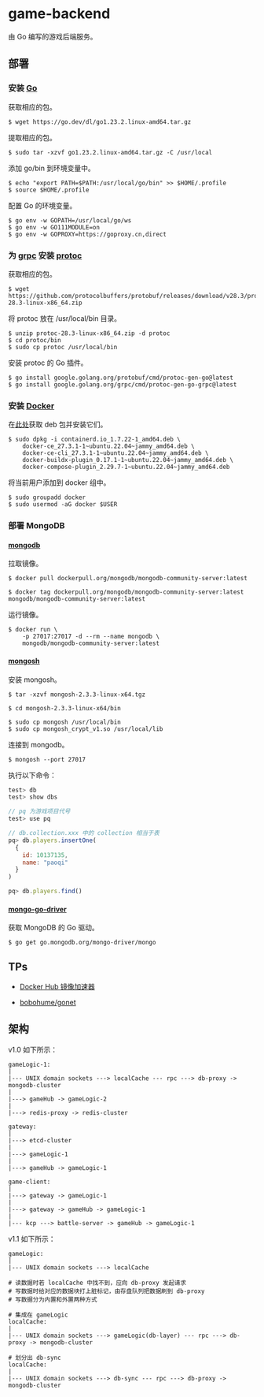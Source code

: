 # game-backend

由 Go 编写的游戏后端服务。

## 部署

### 安装 [Go](https://go.dev/doc/install)

获取相应的包。

```
$ wget https://go.dev/dl/go1.23.2.linux-amd64.tar.gz
```

提取相应的包。

```
$ sudo tar -xzvf go1.23.2.linux-amd64.tar.gz -C /usr/local
```

添加 go/bin 到环境变量中。

```
$ echo "export PATH=$PATH:/usr/local/go/bin" >> $HOME/.profile
$ source $HOME/.profile
```

配置 Go 的环境变量。

```
$ go env -w GOPATH=/usr/local/go/ws
$ go env -w GO111MODULE=on
$ go env -w GOPROXY=https://goproxy.cn,direct
```

### 为 [grpc](https://grpc.io/docs/languages/go/quickstart/) 安装 [protoc](https://protobuf.dev/downloads/)

获取相应的包。

```
$ wget https://github.com/protocolbuffers/protobuf/releases/download/v28.3/protoc-28.3-linux-x86_64.zip
```

将 protoc 放在 /usr/local/bin 目录。

```
$ unzip protoc-28.3-linux-x86_64.zip -d protoc
$ cd protoc/bin
$ sudo cp protoc /usr/local/bin
```

安装 protoc 的 Go 插件。

```
$ go install google.golang.org/protobuf/cmd/protoc-gen-go@latest
$ go install google.golang.org/grpc/cmd/protoc-gen-go-grpc@latest
```

### 安装 [Docker](https://docs.docker.com/engine/install/ubuntu/)

在[此处](https://download.docker.com/linux/ubuntu/dists/jammy/pool/stable/amd64/)获取 deb 包并安装它们。

```
$ sudo dpkg -i containerd.io_1.7.22-1_amd64.deb \
    docker-ce_27.3.1-1~ubuntu.22.04~jammy_amd64.deb \
    docker-ce-cli_27.3.1-1~ubuntu.22.04~jammy_amd64.deb \
    docker-buildx-plugin_0.17.1-1~ubuntu.22.04~jammy_amd64.deb \
    docker-compose-plugin_2.29.7-1~ubuntu.22.04~jammy_amd64.deb
```

将当前用户添加到 docker 组中。

```
$ sudo groupadd docker
$ sudo usermod -aG docker $USER
```

### 部署 MongoDB

#### [mongodb](https://www.mongodb.com/zh-cn/docs/manual/tutorial/install-mongodb-community-with-docker/)

拉取镜像。

```
$ docker pull dockerpull.org/mongodb/mongodb-community-server:latest

$ docker tag dockerpull.org/mongodb/mongodb-community-server:latest mongodb/mongodb-community-server:latest
```

运行镜像。

```
$ docker run \
    -p 27017:27017 -d --rm --name mongodb \
    mongodb/mongodb-community-server:latest
```

#### [mongosh](https://www.mongodb.com/zh-cn/docs/mongodb-shell/install/)

安装 mongosh。

```
$ tar -xzvf mongosh-2.3.3-linux-x64.tgz

$ cd mongosh-2.3.3-linux-x64/bin

$ sudo cp mongosh /usr/local/bin
$ sudo cp mongosh_crypt_v1.so /usr/local/lib
```

连接到 mongodb。

```
$ mongosh --port 27017
```

执行以下命令：

```js
test> db
test> show dbs

// pq 为游戏项目代号
test> use pq

// db.collection.xxx 中的 collection 相当于表
pq> db.players.insertOne(
  {
    id: 10137135,
    name: "paoqi"
  }
)

pq> db.players.find()
```

#### [mongo-go-driver](https://www.mongodb.com/zh-cn/docs/drivers/go/current/quick-start/)

获取 MongoDB 的 Go 驱动。

```
$ go get go.mongodb.org/mongo-driver/mongo
```

## TPs

+ [Docker Hub 镜像加速器](https://gist.github.com/y0ngb1n/7e8f16af3242c7815e7ca2f0833d3ea6)

+ [bobohume/gonet](https://gitcode.com/gh_mirrors/go/gonet/overview)

## 架构

v1.0 如下所示：

```
gameLogic-1:
|
|--- UNIX domain sockets ---> localCache --- rpc ---> db-proxy -> mongodb-cluster
|
|---> gameHub -> gameLogic-2
|
|---> redis-proxy -> redis-cluster

gateway:
|
|---> etcd-cluster
|
|---> gameLogic-1
|
|---> gameHub -> gameLogic-1

game-client:
|
|---> gateway -> gameLogic-1
|
|---> gateway -> gameHub -> gameLogic-1
|
|--- kcp ---> battle-server -> gameHub -> gameLogic-1
```

v1.1 如下所示：

```
gameLogic:
|
|--- UNIX domain sockets ---> localCache

# 读数据时若 localCache 中找不到，应向 db-proxy 发起请求
# 写数据时给对应的数据块打上脏标记，由存盘队列把数据刷到 db-proxy
# 写数据分为内置和外置两种方式

# 集成在 gameLogic
localCache:
|
|--- UNIX domain sockets ---> gameLogic(db-layer) --- rpc ---> db-proxy -> mongodb-cluster

# 划分出 db-sync
localCache:
|
|--- UNIX domain sockets ---> db-sync --- rpc ---> db-proxy -> mongodb-cluster
```
